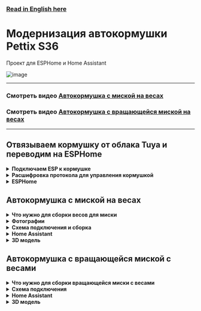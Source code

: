 ### [Read in English here](https://github.com/DivanX10/cat-bowl-with-scales/blob/main/README_EN.md)

# Модернизация автокормушки Pettix S36

Проект для ESPHome и Home Assistant

![image](https://github.com/DivanX10/cat-bowl-with-scales/assets/64090632/680f93cf-808a-4fb4-938e-c62c3f006a86)


***

### Смотреть видео [Автокормушка с миской на весах](https://youtu.be/qWqOF85e7Kk)
### Смотреть видео [Автокормушка с вращающейся миской на весах](https://youtu.be/ATh8qVqtzHo?si=UaMHs_tmDmoli1Qk)

***

## Отвязываем кормушку от облака Tuya и переводим на ESPHome

<details>
  <summary><b>Подключаем ESP к кормушке</b></summary>

  > Используйте платы ESP8266 и ESP32 на свое усмотрение, я использовал ESP32 по той причине, что оно у меня было свободным
 
Выпаиваем чип WBR2 и подключаем ESP. [WBR2 Module Datasheet](https://developer.tuya.com/en/docs/iot/wbr2-datasheet?id=K989h4vonmsey)

![image](https://github.com/DivanX10/cat-bowl-with-scales/assets/64090632/c1ad69c7-c963-4932-bf9b-0d4a6b19d0ea)
![image](https://github.com/DivanX10/cat-bowl-with-scales/assets/64090632/533b0f16-4dcd-42ce-8f7d-36d0fdd44692)
![image](https://github.com/DivanX10/cat-bowl-with-scales/assets/64090632/ae929434-ed82-4fbf-bc39-5bfa4d290a13)
![image](https://github.com/DivanX10/cat-bowl-with-scales/assets/64090632/87fc1946-cf70-4b3f-ae72-8fb07e55289a)
  
</details>

<details>
  <summary><b>Расшифровка протокола для управления кормушкой</b></summary>

  
**Включить меделенную подачу корма**
```
55:AA:00:06:00:05:06:01:00:01:01:13
```

**Выключить меделенную подачу корма**
```
55:AA:00:06:00:05:06:01:00:01:00:12
```
***

**Включить 24 часа**
```
55:AA:00:06:00:05:66:01:00:01:01:73
```

**Выключить 24 часа**
```
55:AA:00:06:00:05:66:01:00:01:00:72
```
***

**Подача порции корма**

1 порция
```
55:AA:00:06:00:08:03:02:00:04:00:00:00:01:17
```

2 порции
```
55:AA:00:06:00:08:03:02:00:04:00:00:00:02:18
```

3 порции
```
55:AA:00:06:00:08:03:02:00:04:00:00:00:03:19
```

4 порции
```
55:AA:00:06:00:08:03:02:00:04:00:00:00:04:1A
```

5 порции
```
55:AA:00:06:00:08:03:02:00:04:00:00:00:05:1B
```

6 порции
```
55:AA:00:06:00:08:03:02:00:04:00:00:00:06:1C
```

***

**Время воспроизведения голоса**

0
```
55:AA:00:06:00:08:12:02:00:04:00:00:00:00:25
```

1
```
55:AA:00:06:00:08:12:02:00:04:00:00:00:01:26
```

2
```
55:AA:00:06:00:08:12:02:00:04:00:00:00:02:27
```

3
```
55:AA:00:06:00:08:12:02:00:04:00:00:00:03:28
```

4
```
55:AA:00:06:00:08:12:02:00:04:00:00:00:04:29
```

5
```
55:AA:00:06:00:08:12:02:00:04:00:00:00:05:2A
```

6
```
55:AA:00:06:00:08:12:02:00:04:00:00:00:06:2B
```

***

**Сенсор наличия корма в баке**

В контейнере корм имеется
```
55:AA:03:07:00:05:0E:05:00:01:00:22
```

В контейнере корм закончился
```
55:AA:03:07:00:05:0E:05:00:01:01:23
```

</details>


</details>


<details>
  <summary><b>ESPHome</b></summary>


### Конфигурации смотреть [здесь](https://github.com/DivanX10/Modernization-of-the-Pettix-S36-auto-feeder/tree/main/files/ESPHome/ru)
***  
Перед тем как использовать весь код, откалибруйте свои весы. Уберите из кода эти строчки и включите журналирование в режиме DEBUG. Так мы будем получать сырые данные. Зафиксируйте вес без груза, скопируйте цифры с логов как есть, потом возъмите груз на 500 грамм и поставьте на весы, зафиксируйте цифры. Все эти цифры запишите в линейный фильтр

Пример фильтра, где `-169085` это сырое значение и это значение без груза на весах, поэтому я указал что данное значение имеет вес 0 грамм, а значение `-92230` отобразилось в логах после того, как я установил груз весом 500 грамм и после указал, что данное значение имеет вес 500 грамм
```
filters:
  - calibrate_linear:
      - -169085 -> 0
      - -92230 -> 500
```

Так выглядит код с журналированием в режиме отладки и без использования фильтра с линейной калибровкой. Это позволит вам получить сырые значения
```
#Журналирование
logger:
  level: DEBUG #Режим отладки

sensor:
  # Весы кошачьей миски
  - platform: hx711
    name: "${node_name} Weight"
    icon: mdi:scale
    id: idWeight
    dout_pin: D7 # DT
    clk_pin: D6  # SCK
    gain: 64
    update_interval: 2s
    unit_of_measurement: g
    accuracy_decimals: 0
    device_class: weight
    state_class: measurement
    entity_category: diagnostic
    internal: False
```

Если показания нестабильны и сильно скачут, то можно использовать дополнительный фильтр, например медиана, что уменьшит частое изменение показании. [Подробнее читаем в документации ESPHome](https://esphome.io/components/sensor/index.html#median)

```
      - median:
          window_size: 7
          send_every: 5
          send_first_at: 4
```
                
</details>


## Автокормушка с миской на весах

<details>
  <summary><b>Что нужно для сборки весов для миски</b></summary>
  
* Чувствительные тензодатчики с точностью 1 грамм. Найти можно в электронных кухонных весах с круглыми ножками. Берем любые кухонные весы с круглыми ножками, а не с палками. Это легко можно понять, если перевернуть весы. [Я брал такие кухонные весы](https://ozon.ru/t/zewBN6W)
* ESP8266 Wemos Mini D1
* Контроллер весов HX711
* Распечатать платформу. Скачать можно [здесь](https://github.com/DivanX10/cat-bowl-with-scales/tree/main/files/STL%20Scales)
</details>

<details>
  <summary><b>Фотографии</b></summary>
  
![image](https://github.com/DivanX10/cat-bowl-with-scales/assets/64090632/df7389fe-d94a-468a-a0af-940cf160bc81)
![image](https://github.com/DivanX10/cat-bowl-with-scales/assets/64090632/f5922b16-2881-4e63-9c3f-eff8ddc1fa62)
![image](https://github.com/DivanX10/cat-bowl-with-scales/assets/64090632/abe8e139-9b38-483d-9db3-028f81224551)
![image](https://github.com/DivanX10/cat-bowl-with-scales/assets/64090632/9f6fc135-7c15-4b94-b5d5-03907ad124ab)


</details>


<details>
  <summary><b>Схема подключения и сборка</b></summary>


![Схема подключения весов к контроллеру HX711 и к ESP8266](https://github.com/DivanX10/cat-bowl-with-scales/assets/64090632/bde19c1b-f528-445c-9f29-a02ab361cd80)

![image](https://github.com/DivanX10/cat-bowl-with-scales/assets/64090632/bbecdcee-01e7-4d82-b56b-de997552f5fb)
![1692211420683](https://github.com/DivanX10/cat-bowl-with-scales/assets/64090632/fed69521-62d4-44f0-bd97-e9a33ec976a5)
![1692211420675](https://github.com/DivanX10/cat-bowl-with-scales/assets/64090632/f258478b-e6c0-4592-86f6-8c3d846ef2f2)
![1692296894910](https://github.com/DivanX10/cat-bowl-with-scales/assets/64090632/24c2ed5a-f6fc-49f3-ae14-95871bf6a00d)
![1692299489836](https://github.com/DivanX10/cat-bowl-with-scales/assets/64090632/dea4d793-994e-4d57-b99e-a52308ee41eb)




  
</details>

<details>
  <summary><b>Home Assistant</b></summary>

![feeder_pettix_s36_control_panel_scales_ru](https://github.com/DivanX10/Modernization-of-the-Pettix-S36-auto-feeder/assets/64090632/210d583e-eb97-494c-9856-877aa98ce18d)

**Для работы карточки необходимо установить компоненты**
* [Fold Entity Row](https://github.com/thomasloven/lovelace-fold-entity-row)
* [Multiple Entity Row](https://github.com/benct/lovelace-multiple-entity-row)

**Карточка и шаблоны**
* Код карточки можно взять [здесь](https://github.com/DivanX10/Modernization-of-the-Pettix-S36-auto-feeder/blob/main/files/HomeAssistant/ru/Карточка.%20Миска%20с%20весами.yaml)
* Код шаблона можно взять [здесь](https://github.com/DivanX10/Modernization-of-the-Pettix-S36-auto-feeder/blob/main/files/HomeAssistant/ru/Шаблон.yaml)
  
</details>

<details>
  <summary><b>3D модель</b></summary>
  
Платформу спроектировал в программе FreeCAD. Скачать FreeCAD [можно здесь](https://www.freecad.org/?lang=ru). Я вложил 3 файла, два файла STL и один для FreeCAD, где вы сможете отредактировать при необходимости. Я спроектировал так, чтобы тензодатчики держались крепко и сделал клипсы в виде дуги из-за чего тензодатчики с трудом встают на свои места, нужно тоненькой плоской отверткой поддеть, но зато стоят четко и очень трудно их будет демонтировать без повреждения корпуса.

Готовые модели можно скачать [здесь](https://github.com/DivanX10/Modernization-of-the-Pettix-S36-auto-feeder/tree/main/files/STL%20Scales)

![image](https://github.com/DivanX10/cat-bowl-with-scales/assets/64090632/0c233383-4d06-4839-b33a-e1bf852fab4e)


</details>


## Автокормушка с вращающейся миской с весами

<details>
  <summary><b>Что нужно для сборки вращающейся миски с весами</b></summary>
  
* Чувствительные тензодатчики с точностью 1 грамм. Найти можно в электронных кухонных весах с круглыми ножками. Берем любые кухонные весы с круглыми ножками, а не с палками. Это легко можно понять, если перевернуть весы. [Я брал такие кухонные весы](https://ozon.ru/t/zewBN6W)
* ESP8266 Wemos Mini D1
* Контроллер весов HX711
* Модуль драйвера ULN2003 и шаговый двигатель 28YBJ 48
* Модуль часов реального времени (RTS) DS1307
* Подшипник 6814 2RS (61814) SLZ Подшипник. Брал [здесь](https://ozon.ru/t/6M8ZB3Y)
<img src="https://github.com/DivanX10/Modernization-of-the-Pettix-S36-auto-feeder/assets/64090632/ef17c186-4428-45d1-8580-bf0b5b19b3b0" width=40%>

* Распечатать миску и платформу. Скачать можно [здесь](https://github.com/DivanX10/Modernization-of-the-Pettix-S36-auto-feeder/tree/main/files/STL%20Rotating%20bowl%20with%20scales)

</details>

<details>
  <summary><b>Cхема подключения</b></summary>


  ![image](https://github.com/DivanX10/cat-bowl-with-scales/assets/64090632/00910005-fac4-4c2f-b378-c91905fcea85)

</details>




<details>
  <summary><b>Home Assistant</b></summary>


![feeder_pettix_s36_control_panel_ru](https://github.com/DivanX10/Modernization-of-the-Pettix-S36-auto-feeder/assets/64090632/acfdeed5-26c6-4066-af82-268f88884132)

**Для работы карточки необходимо установить компоненты**
* [History explorer card](https://github.com/alexarch21/history-explorer-card)
* [Button Card](https://github.com/custom-cards/button-card)

**Карточка и шаблоны**
* Код карточки можно взять [здесь](https://github.com/DivanX10/Modernization-of-the-Pettix-S36-auto-feeder/blob/main/files/HomeAssistant/ru/Карточка.%20Вращающаяся%20миска%20с%20весами.yaml)
* Код шаблона можно взять [здесь](https://github.com/DivanX10/Modernization-of-the-Pettix-S36-auto-feeder/blob/main/files/HomeAssistant/ru/Шаблон.yaml)

</details>

<details>
  <summary><b>3D модель</b></summary>


Миска состоит из нескольких деталей. Сделано для экономии времени печати и филамента на случай, если деталь сломалась и чтобы не печатать всю миску целиком заново

Готовые модели можно скачать [тут](https://github.com/DivanX10/Modernization-of-the-Pettix-S36-auto-feeder/tree/main/files/STL%20Rotating%20bowl%20with%20scales)


![3d model rotating bowl with scales](https://github.com/DivanX10/Modernization-of-the-Pettix-S36-auto-feeder/assets/64090632/5ea1d579-6f5d-48d0-b5c5-f5021d340d0c)


</details>



